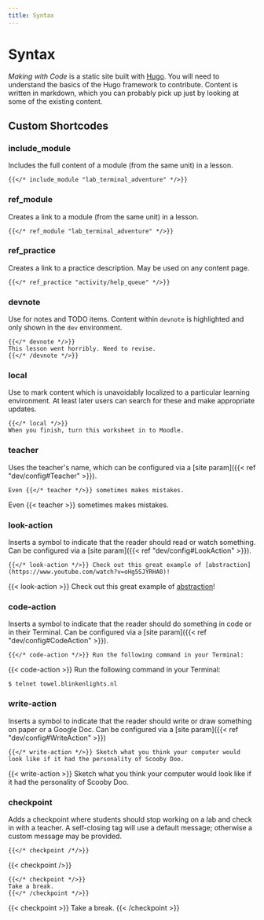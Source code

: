 ```yaml
---
title: Syntax
---
```


# Syntax

*Making with Code* is a static site built with [Hugo](https://gohugo.io/). You
will need to understand the basics of the Hugo framework to contribute. 
Content is written in markdown, which you can probably pick up just by looking at 
some of the existing content.

## Custom Shortcodes

### include_module

Includes the full content of a module (from the same unit) in a lesson.

```
{{</* include_module "lab_terminal_adventure" */>}}
```

### ref_module

Creates a link to a module (from the same unit) in a lesson.

```
{{</* ref_module "lab_terminal_adventure" */>}}
```

### ref_practice

Creates a link to a practice description. May be used on any content page. 

```
{{</* ref_practice "activity/help_queue" */>}}
```


### devnote

Use for notes and TODO items. Content within `devnote` is highlighted and only
shown in the `dev` environment. 

```
{{</* devnote */>}}
This lesson went horribly. Need to revise.
{{</* /devnote */>}}
```

### local

Use to mark content which is unavoidably localized to a particular learning
environment. At least later users can search for these and make appropriate
updates. 

```
{{</* local */>}}
When you finish, turn this worksheet in to Moodle. 
```

### teacher
Uses the teacher's name, which can be configured via a 
[site param]({{< ref "dev/config#Teacher" >}}). 
```
Even {{</* teacher */>}} sometimes makes mistakes. 
```
Even {{< teacher >}} sometimes makes mistakes.

### look-action
Inserts a symbol to indicate that the reader should read or watch something.
Can be configured via a [site param]({{< ref "dev/config#LookAction" >}}).

```
{{</* look-action */>}} Check out this great example of [abstraction](https://www.youtube.com/watch?v=oHg5SJYRHA0)!
```

{{< look-action >}} Check out this great example of [abstraction](https://www.youtube.com/watch?v=oHg5SJYRHA0)!

### code-action
Inserts a symbol to indicate that the reader should do something in code or in their Terminal.
Can be configured via a [site param]({{< ref "dev/config#CodeAction" >}}).

```
{{</* code-action */>}} Run the following command in your Terminal:
```

{{< code-action >}} Run the following command in your Terminal:
```
$ telnet towel.blinkenlights.nl
```

### write-action
Inserts a symbol to indicate that the reader should write or draw something on paper or a Google Doc.
Can be configured via a [site param]({{< ref "dev/config#WriteAction" >}})

```
{{</* write-action */>}} Sketch what you think your computer would look like if it had the personality of Scooby Doo.
```

{{< write-action >}} Sketch what you think your computer would look like if it had the personality of Scooby Doo.

### checkpoint

Adds a checkpoint where students should stop working on a lab and check in with
a teacher. A self-closing tag will use a default message; otherwise a custom
message may be provided. 

```
{{</* checkpoint /*/>}}
```

{{< checkpoint />}}

```
{{</* checkpoint */>}}
Take a break.
{{</* /checkpoint */>}}
```

{{< checkpoint >}}
Take a break.
{{< /checkpoint >}}

